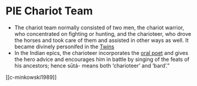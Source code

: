 # PIE Chariot Team
- The chariot team normally consisted of two men, the chariot warrior, who concentrated on fighting or hunting, and the charioteer, who drove the horses and took care of them and assisted in other ways as well. It became divinely personifed in the [Twins](pie-divine-twins.md)
- In the Indian epics, the charioteer incorporates the [oral poet](oral-poet.md) and gives the hero advice and encourages him in battle by singing of the feats of his ancestors; hence sūtá- means both ‘charioteer’ and ‘bard’.”



[[c-minkowski1989]]